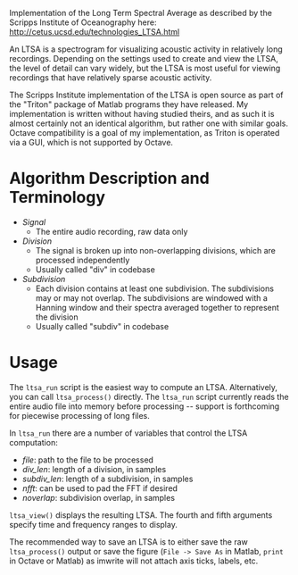 Implementation of the Long Term Spectral Average as described by the Scripps Institute of Oceanography here: http://cetus.ucsd.edu/technologies_LTSA.html

An LTSA is a spectrogram for visualizing acoustic activity in relatively long recordings. Depending on the settings used to create and view the LTSA, the level of detail can vary widely, but the LTSA is most useful for viewing recordings that have relatively sparse acoustic activity. 

The Scripps Institute implementation of the LTSA is open source as part of the "Triton" package of Matlab programs they have released. My implementation is written without having studied theirs, and as such it is almost certainly not an identical algorithm, but rather one with similar goals. Octave compatibility is a goal of my implementation, as Triton is operated via a GUI, which is not supported by Octave.

# Algorithm Description and Terminology

* _Signal_ 
    * The entire audio recording, raw data only
* _Division_ 
    * The signal is broken up into non-overlapping divisions, which are processed independently
    * Usually called "div" in codebase
* _Subdivision_
    * Each division contains at least one subdivision. The subdivisions may or may not overlap. The subdivisions are windowed with a Hanning window and their spectra averaged together to represent the division
    * Usually called "subdiv" in codebase

# Usage

The `ltsa_run` script is the easiest way to compute an LTSA. Alternatively, you can call `ltsa_process()` directly. The `ltsa_run` script currently reads the entire audio file into memory before processing -- support is forthcoming for piecewise processing of long files. 

In `ltsa_run` there are a number of variables that control the LTSA computation:
* *file*: path to the file to be processed
* *div_len*: length of a division, in samples
* *subdiv_len*: length of a subdivision, in samples
* *nfft*: can be used to pad the FFT if desired
* *noverlap*: subdivision overlap, in samples

`ltsa_view()` displays the resulting LTSA. The fourth and fifth arguments specify time and frequency ranges to display.

The recommended way to save an LTSA is to either save the raw `ltsa_process()` output or save the figure (`File -> Save As` in Matlab, `print` in Octave or Matlab) as imwrite will not attach axis ticks, labels, etc.

